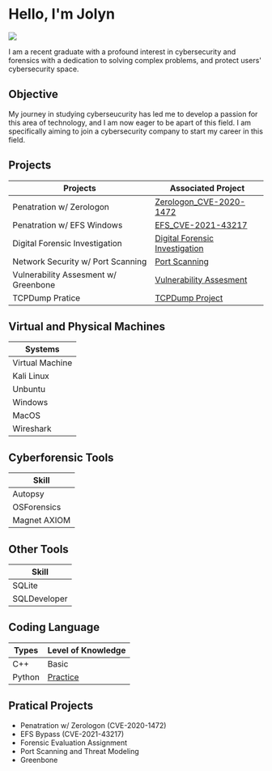 # Hello, I'm Jolyn
<a href="https://www.linkedin.com/in/jolyn-ng-396836196/"><img src="https://img.shields.io/badge/-LinkedIn-0072b1?&style=for-the-badge&logo=linkedin&logoColor=white" /></a>

I am a recent graduate with a profound interest in cybersecurity and forensics with a dedication to solving complex problems, and protect users' cybersecurity space.

## Objective

My journey in studying cyberseucurity has led me to develop a passion for this area of technology, and I am now eager to be apart of this field. I am specifically aiming to join a cybersecurity company to start my career in this field.

## Projects

| Projects                                      | Associated Project         |
|-----------------------------------------------|----------------------------|
| Penatration w/ Zerologon                      | <a href="https://github.com/JolynNgSC/Zerologon_CVE-2020-1472">Zerologon_CVE-2020-1472</a>|
| Penatration w/ EFS Windows                    | <a href="https://github.com/JolynNgSC/EFS_CVE-2021-43217">EFS_CVE-2021-43217</a>|
| Digital Forensic Investigation                | <a href="https://github.com/JolynNgSC/Cyber_Forensics-">Digital Forensic Investigation</a>|
| Network Security w/ Port Scanning             | <a href="https://github.com/JolynNgSC/Network_Security/blob/main/README.md">Port Scanning</a>|
| Vulnerability Assesment w/ Greenbone   | <a href="https://github.com/JolynNgSC/Greenbone/blob/main/README.md">Vulnerability Assesment</a>|
| TCPDump Pratice                        | <a href="https://github.com/JolynNgSC/TCPDump_Project"> TCPDump Project</a>|

## Virtual and Physical Machines  
| Systems                | 
|------------------------|
| Virtual Machine        |
| Kali Linux             |
| Unbuntu                |
| Windows                |
| MacOS                  |
| Wireshark              |

## Cyberforensic Tools 
| Skill                  | 
|------------------------|
| Autopsy                |
| OSForensics            |
| Magnet AXIOM           |

## Other Tools
| Skill                  | 
|------------------------|
| SQLite                 |
| SQLDeveloper           |

## Coding Language 
| Types        | Level of Knowledge  | 
|--------------|---------------------|
| C++          | Basic               |
| Python       | <a href = "https://github.com/JolynNgSC/JNSC_Python/blob/main/README.md">Practice <a/> |


## Pratical Projects
- Penatration w/ Zerologon (CVE-2020-1472)     
- EFS Bypass (CVE-2021-43217)
- Forensic Evaluation Assignment
- Port Scanning and Threat Modeling
- Greenbone
